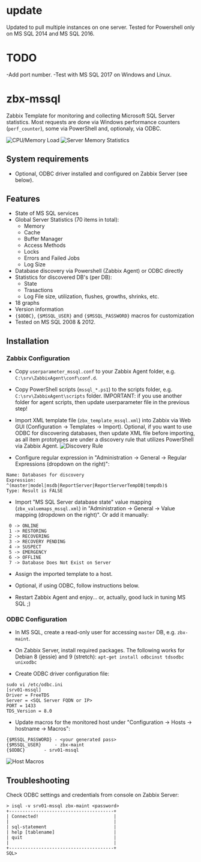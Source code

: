# update
Updated to pull multiple instances on one server. Tested for Powershell only on MS SQL 2014 and MS SQL 2016.

# TODO
-Add port number.
-Test with MS SQL 2017 on Windows and Linux.

# zbx-mssql

Zabbix Template for monitoring and collecting Microsoft SQL Server statistics.
Most requests are done via Windows performance counters (`perf_counter`), some via PowerShell and, optionaly, via ODBC.


![CPU/Memory Load](https://github.com/sfuerte/zbx-mssql/blob/master/images/zbx_mssql-cpu_mem_load.png)
![Server Memory Statistics](https://github.com/sfuerte/zbx-mssql/blob/master/images/zbx_mssql-server_memory.png)

## System requirements

- Optional, ODBC driver installed and configured on Zabbix Server (see below). 


## Features

- State of MS SQL services
- Global Server Statistics (70 items in total):
  - Memory
  - Cache
  - Buffer Manager
  - Access Methods
  - Locks
  - Errors and Failed Jobs
  - Log Size
- Database discovery via Powershell (Zabbix Agent) or ODBC directly
- Statistics for discovered DB's (per DB):
  - State
  - Trasactions
  - Log File size, utilization, flushes, growths, shrinks, etc.
- 18 graphs
- Version information
- `{$ODBC}`, `{$MSSQL_USER}` and `{$MSSQL_PASSWORD}` macros for customization
- Tested on MS SQL 2008 & 2012. 


## Installation
 
### Zabbix Configuration

- Copy `userparameter_mssql.conf` to your Zabbix Agent folder, e.g. `C:\srv\ZabbixAgent\conf\conf.d`.

- Copy PowerShell scripts (`mssql_*.ps1`) to the scripts folder, e.g. `C:\srv\ZabbixAgent\scripts` folder.
IMPORTANT: if you use another folder for agent scripts, then update userparameter file in the previous step!

- Import XML template file (`zbx_template_mssql.xml`) into Zabbix via Web GUI (Configuration -> Templates -> Import).
Optional, if you want to use ODBC for discovering databases, then update XML file before importing, as all item prototypes
are under a discovery rule that utilizes PowerShell via Zabbix Agent.
![Discovery Rule](https://github.com/sfuerte/zbx-mssql/blob/master/images/zbx_mssql-discovery_rules.png)

- Configure regular expression in "Administration -> General -> Regular Expressions (dropdown on the right)":

```
Name: Databases for discovery
Expression: ^(master|model|msdb|ReportServer|ReportServerTempDB|tempdb)$
Type: Result is FALSE
```
- Import "MS SQL Server database state" value mapping (`zbx_valuemaps_mssql.xml`) in "Administration -> General -> Value mapping (dropdown on the right)". 
Or add it manually:

```
 0 -> ONLINE
 1 -> RESTORING
 2 -> RECOVERING
 3 -> RECOVERY PENDING
 4 -> SUSPECT
 5 -> EMERGENCY
 6 -> OFFLINE
 7 -> Database Does Not Exist on Server
```

- Assign the imported template to a host.

- Optional, if using ODBC, follow instructions below.

- Restart Zabbix Agent and enjoy... or, actually, good luck in tuning MS SQL ;) 


### ODBC Configuration

- In MS SQL, create a read-only user for accessing `master` DB, e.g. `zbx-maint`.

- On Zabbix Server, install required packages. The following works for Debian 8 (jessie) and 9 (stretch): 
`apt-get install odbcinst tdsodbc unixodbc`

- Create ODBC driver configuration file:

```
sudo vi /etc/odbc.ini
[srv01-mssql]
Driver = FreeTDS
Server = <SQL Server FQDN or IP>
PORT = 1433
TDS_Version = 8.0
```

- Update macros for the monitored host under "Configuration -> Hosts -> hostname -> Macros":

```
{$MSSQL_PASSWORD} - <your generated pass>
{$MSSQL_USER}	  - zbx-maint
{$ODBC}		  - srv01-mssql
```

![Host Macros](https://github.com/sfuerte/zbx-mssql/blob/master/images/zbx_mssql-macros_config.png)


## Troubleshooting

Check ODBC settings and credentials from console on Zabbix Server:

```shell
> isql -v srv01-mssql zbx-maint <password>
+---------------------------------------+
| Connected!                            |
|                                       |
| sql-statement                         |
| help [tablename]                      |
| quit                                  |
|                                       |
+---------------------------------------+
SQL>
```
